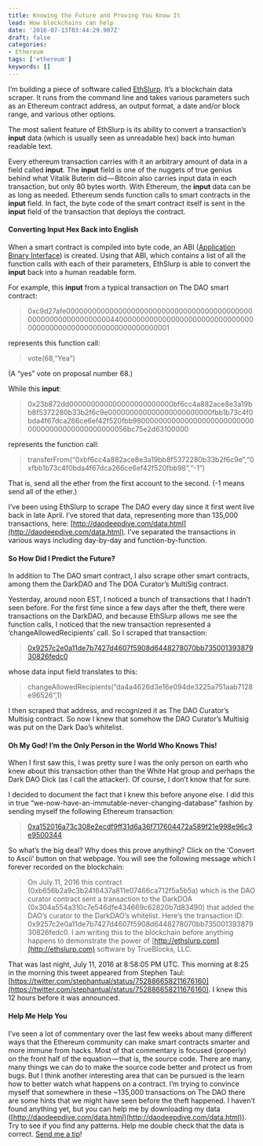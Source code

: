 ```yaml
---
title: Knowing the Future and Proving You Know It
lead: How blockchains can help
date: '2016-07-13T03:44:29.907Z'
draft: false
categories:
- Ethereum
tags: ['ethereum']
keywords: []
---
```


I’m building a piece of software called [EthSlurp](http://ethslurp.com). It’s a blockchain data scraper. It runs from the command line and takes various parameters such as an Ethereum contract address, an output format, a date and/or block range, and various other options.

The most salient feature of EthSlurp is its ability to convert a transaction’s **input** data (which is usually seen as unreadable hex) back into human readable text.

Every ethereum transaction carries with it an arbitrary amount of data in a field called **input**. The **input** field is one of the nuggets of true genius behind what Vitalik Buterin did — Bitcoin also carries input data in each transaction, but only 80 bytes worth. With Ethereum, the **input** data can be as long as needed. Ethereum sends function calls to smart contracts in the **input** field. In fact, the byte code of the smart contract itself is sent in the **input** field of the transaction that deploys the contract.

#### Converting Input Hex Back into English

When a smart contract is compiled into byte code, an ABI ([Application Binary Interface](https://en.wikipedia.org/wiki/Application_binary_interface)) is created. Using that ABI, which contains a list of all the function calls with each of their parameters, EthSlurp is able to convert the **input** back into a human readable form.

For example, this **input** from a typical transaction on The DAO smart contract:

> 0xc9d27afe00000000000000000000000000000000000000000000000000000000000000440000000000000000000000000000000000000000000000000000000000000001

represents this function call:

> vote(68,“Yea”)

(A “yes” vote on proposal number 68.)

While this **input**:

> 0x23b872dd000000000000000000000000bf6cc4a882ace8e3a19bb8f5372280b33b2f6c9e000000000000000000000000fbb1b73c4f0bda4f67dca266ce6ef42f520fbb980000000000000000000000000000000000000000000000056bc75e2d63100000

represents the function call:

> transferFrom(“0xbf6cc4a882ace8e3a19bb8f5372280b33b2f6c9e”,“0xfbb1b73c4f0bda4f67dca266ce6ef42f520fbb98”,“-1”)

That is, send all the ether from the first account to the second. (-1 means send all of the ether.)

I’ve been using EthSlurp to scrape The DAO every day since it first went live back in late April. I’ve stored that data, representing more than 135,000 transactions, here: [http://daodeepdive.com/data.html](http://daodeepdive.com/data.html). I’ve separated the transactions in various ways including day-by-day and function-by-function.

#### So How Did I Predict the Future?

In addition to The DAO smart contract, I also scrape other smart contracts, among them the DarkDAO and The DOA Curator’s MultiSig contract.

Yesterday, around noon EST, I noticed a bunch of transactions that I hadn’t seen before. For the first time since a few days after the theft, there were transactions on the DarkDAO, and because EthSlurp allows me see the function calls, I noticed that the new transaction represented a ‘changeAllowedRecipients’ call. So I scraped that transaction:

> [0x9257c2e0a11de7b7427d4607f5908d6448278070bb73500139387930826fedc0](https://etherscan.io/tx/0x9257c2e0a11de7b7427d4607f5908d6448278070bb73500139387930826fedc0)

whose data input field translates to this:

> changeAllowedRecipients(“da4a4626d3e16e094de3225a751aab7128e96526”,1)

I then scraped that address, and recognized it as The DAO Curator’s Multisig contract. So now I knew that somehow the DAO Curator’s Multisig was put on the Dark Dao’s whitelist.

#### Oh My God! I’m the Only Person in the World Who Knows This!

When I first saw this, I was pretty sure I was the only person on earth who knew about this transaction other than the White Hat group and perhaps the Dark DAO Dick (as I call the attacker). Of course, I don’t know that for sure.

I decided to document the fact that I knew this before anyone else. I did this in true “we-now-have-an-immutable-never-changing-database” fashion by sending myself the following Ethereum transaction:

> [0xa152016a73c308e2ecdf9ff31d6a36f717604472a589f21e998e96c3e9500344](https://etherscan.io/tx/0xa152016a73c308e2ecdf9ff31d6a36f717604472a589f21e998e96c3e9500344)

So what’s the big deal? Why does this prove anything? Click on the ‘Convert to Ascii’ button on that webpage. You will see the following message which I forever recorded on the blockchain:

> On July 11, 2016 this contract (0xb656b2a9c3b2416437a811e07466ca712f5a5b5a) which is the DAO curator contract sent a transaction to the DarkDOA (0x304a554a310c7e546dfe434669c62820b7d83490) that added the DAO’s curator to the DarkDAO’s whitelist. Here’s the transaction ID: 0x9257c2e0a11de7b7427d4607f5908d6448278070bb73500139387930826fedc0. I am writing this to the blockchain before anything happens to demonstrate the power of [http://ethslurp.com](http://ethslurp.com) software by TrueBlocks, LLC.

That was last night, July 11, 2016 at 8:58:05 PM UTC. This morning at 8:25 in the morning this tweet appeared from Stephen Taul: [https://twitter.com/stephantual/status/752886658211676160](https://twitter.com/stephantual/status/752886658211676160). I knew this 12 hours before it was announced.

#### Help Me Help You

I’ve seen a lot of commentary over the last few weeks about many different ways that the Ethereum community can make smart contracts smarter and more immune from hacks. Most of that commentary is focused (properly) on the front half of the equation — that is, the source code. There are many, many things we can do to make the source code better and protect us from bugs. But I think another interesting area that can be pursued is the learn how to better watch what happens on a contract. I’m trying to convince myself that somewhere in these ~135,000 transactions on The DAO there are some hints that we might have seen before the theft happened. I haven’t found anything yet, but you can help me by downloading my data ([http://daodeepdive.com/data.html](http://daodeepdive.com/data.html)). Try to see if you find any patterns. Help me double check that the data is correct. [Send me a tip](http://ethslurp.com/donate.html)!
